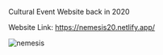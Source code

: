 Cultural Event Website back in 2020

Website Link: https://nemesis20.netlify.app/

![nemesis](https://github.com/vigneshacodes/nemesis20/assets/134355192/829e2ea7-99b8-4911-a98e-5ebc35cd5757)
